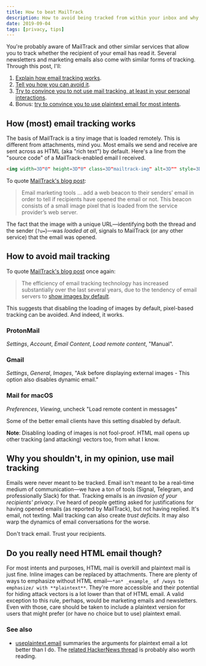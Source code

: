 ```yaml
---
title: How to beat MailTrack
description: How to avoid being tracked from within your inbox and why you shouldn't be using mail tracking anyway.
date: 2019-09-04
tags: [privacy, tips]
---
```


You're probably aware of MailTrack and other similar services that allow you to track whether the recipient of your email has read it. Several newsletters and marketing emails also come with similar forms of tracking. Through this post, I'll:

1. [Explain how email tracking works](#how-most-email-tracking-works).
2. [Tell you how you can avoid it](#how-to-avoid-mail-tracking).
3. [Try to convince you to not use mail tracking, at least in your personal interactions](#why-you-shouldn-t-in-my-opinion-use-mail-tracking).
4. Bonus: [try to convince you to use plaintext email for most intents](#do-you-really-need-html-email-though).

## How (most) email tracking works

The basis of MailTrack is a tiny image that is loaded remotely. This is different from attachments, mind you. Most emails we send and receive are sent across as HTML (aka "rich text") by default. Here's a line from the "source code" of a MailTrack-enabled email I received.

```html
<img width=3D"0" height=3D"0" class=3D"mailtrack-img" alt=3D"" style=3D"display:flex" src=3D"https://mailtrack.io/trace/mail/b*****2=812bf8e***************2d4db84f091.png?u=3D7*****">
```

To quote [MailTrack's blog post](//mailtrack.io/blog/email-tracking):

> Email marketing tools … add a web beacon to their senders’ email in order to tell if recipients have opened the email or not. This beacon consists of a small image pixel that is loaded from the service provider’s web server.

The fact that the image with a unique URL—identifying both the thread and the sender (`?u=`)—was _loaded at all_, signals to MailTrack (or any other service) that the email was opened.

## How to avoid mail tracking

To quote [MailTrack's blog post](//mailtrack.io/blog/email-tracking) once again:

> The efficiency of email tracking technology has increased substantially over the last several years, due to the tendency of email servers to [show images by default](https://mailtrack.io/blog?p=336).

This suggests that disabling the loading of images by default, pixel-based tracking can be avoided. And indeed, it works.

### ProtonMail

_Settings_, _Account_, _Email Content_, _Load remote content_, "Manual".

### Gmail

_Settings_, _General_, _Images_, "Ask before displaying external images - This option also disables dynamic email."

### Mail for macOS

_Preferences_, _Viewing_, uncheck "Load remote content in messages"

Some of the better email clients have this setting disabled by default.

**Note**: Disabling loading of images is not fool-proof. HTML mail opens up other tracking (and attacking) vectors too, from what I know.

## Why you shouldn't, in my opinion, use mail tracking

Emails were never meant to be tracked. Email isn't meant to be a real-time medium of communication—we have a ton of tools (Signal, Telegram, and professionally Slack) for that. Tracking emails is an _invasion of your recipients' privacy_. I've heard of people getting asked for justifications for having opened emails (as reported by MailTrack), but not having replied. It's email, not texting. Mail tracking can also create _trust deficits_. It may also warp the dynamics of email conversations for the worse.

Don't track email. Trust your recipients.

## Do you really need HTML email though?

For most intents and purposes, HTML mail is overkill and plaintext mail is just fine. Inline images can be replaced by attachments. There are plenty of ways to emphasize without HTML email—`*an* _example_ of /ways to emphasize/ with **plaintext**`. They're more accessible and their potential for hiding attack vectors is a lot lower than that of HTML email. A valid exception to this rule, perhaps, would be marketing emails and newsletters. Even with those, care should be taken to include a plaintext version for users that might prefer (or have no choice but to use) plaintext email.

### See also

-   [useplaintext.email](//useplaintext.email) summaries the arguments for plaintext email a lot better than I do. The [related HackerNews thread](//news.ycombinator.com/item?id=20513987) is probably also worth reading.
